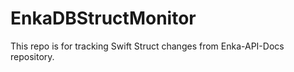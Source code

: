 # EnkaDBStructMonitor

This repo is for tracking Swift Struct changes from Enka-API-Docs repository.
